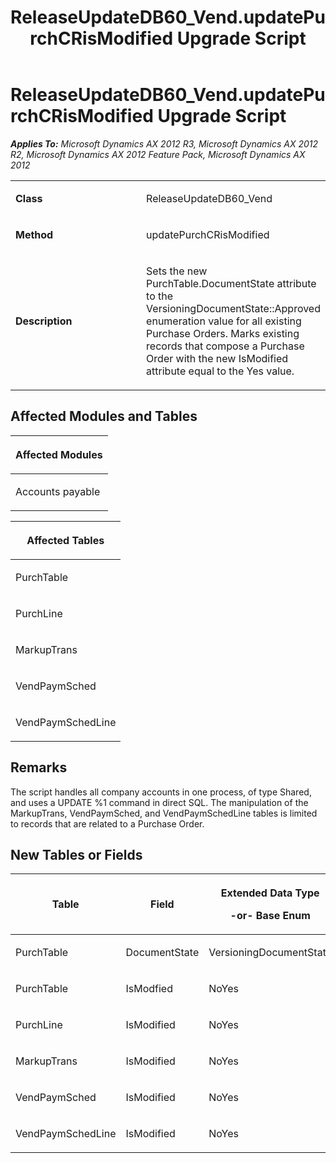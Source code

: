 ﻿---
title: ReleaseUpdateDB60_Vend.updatePurchCRisModified Upgrade Script
TOCTitle: ReleaseUpdateDB60_Vend.updatePurchCRisModified Upgrade Script
ms:assetid: 44d415c8-ee11-e0bd-0d19-8546446e4f84
ms:mtpsurl: https://msdn.microsoft.com/en-us/library/JJ718921(v=AX.60)
ms:contentKeyID: 49707947
ms.date: 05/18/2015
mtps_version: v=AX.60
---

# ReleaseUpdateDB60\_Vend.updatePurchCRisModified Upgrade Script 


_**Applies To:** Microsoft Dynamics AX 2012 R3, Microsoft Dynamics AX 2012 R2, Microsoft Dynamics AX 2012 Feature Pack, Microsoft Dynamics AX 2012_

<table>
<colgroup>
<col style="width: 50%" />
<col style="width: 50%" />
</colgroup>
<tbody>
<tr class="odd">
<td><p><strong>Class</strong></p></td>
<td><p>ReleaseUpdateDB60_Vend</p></td>
</tr>
<tr class="even">
<td><p><strong>Method</strong></p></td>
<td><p>updatePurchCRisModified</p></td>
</tr>
<tr class="odd">
<td><p><strong>Description</strong></p></td>
<td><p>Sets the new PurchTable.DocumentState attribute to the VersioningDocumentState::Approved enumeration value for all existing Purchase Orders. Marks existing records that compose a Purchase Order with the new IsModified attribute equal to the Yes value.</p></td>
</tr>
</tbody>
</table>


## Affected Modules and Tables

<table>
<colgroup>
<col style="width: 100%" />
</colgroup>
<thead>
<tr class="header">
<th><p>Affected Modules</p></th>
</tr>
</thead>
<tbody>
<tr class="odd">
<td><p>Accounts payable</p></td>
</tr>
</tbody>
</table>


<table>
<colgroup>
<col style="width: 100%" />
</colgroup>
<thead>
<tr class="header">
<th><p>Affected Tables</p></th>
</tr>
</thead>
<tbody>
<tr class="odd">
<td><p>PurchTable</p></td>
</tr>
<tr class="even">
<td><p>PurchLine</p></td>
</tr>
<tr class="odd">
<td><p>MarkupTrans</p></td>
</tr>
<tr class="even">
<td><p>VendPaymSched</p></td>
</tr>
<tr class="odd">
<td><p>VendPaymSchedLine</p></td>
</tr>
</tbody>
</table>


## Remarks

The script handles all company accounts in one process, of type Shared, and uses a UPDATE %1 command in direct SQL. The manipulation of the MarkupTrans, VendPaymSched, and VendPaymSchedLine tables is limited to records that are related to a Purchase Order.

## New Tables or Fields

<table>
<colgroup>
<col style="width: 33%" />
<col style="width: 33%" />
<col style="width: 33%" />
</colgroup>
<thead>
<tr class="header">
<th><p>Table</p></th>
<th><p>Field</p></th>
<th><p>Extended Data Type</p>
<p>-or- Base Enum</p></th>
</tr>
</thead>
<tbody>
<tr class="odd">
<td><p>PurchTable</p></td>
<td><p>DocumentState</p></td>
<td><p>VersioningDocumentState</p></td>
</tr>
<tr class="even">
<td><p>PurchTable</p></td>
<td><p>IsModfied</p></td>
<td><p>NoYes</p></td>
</tr>
<tr class="odd">
<td><p>PurchLine</p></td>
<td><p>IsModified</p></td>
<td><p>NoYes</p></td>
</tr>
<tr class="even">
<td><p>MarkupTrans</p></td>
<td><p>IsModified</p></td>
<td><p>NoYes</p></td>
</tr>
<tr class="odd">
<td><p>VendPaymSched</p></td>
<td><p>IsModified</p></td>
<td><p>NoYes</p></td>
</tr>
<tr class="even">
<td><p>VendPaymSchedLine</p></td>
<td><p>IsModified</p></td>
<td><p>NoYes</p></td>
</tr>
</tbody>
</table>

  


